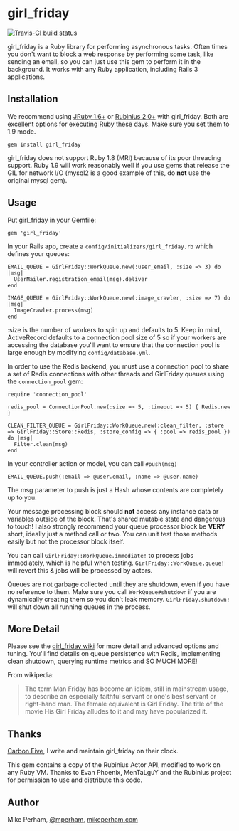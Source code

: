 girl\_friday
====================

[![Travis-CI build status](https://secure.travis-ci.org/mperham/girl_friday.png)](http://travis-ci.org/mperham/girl\_friday)

girl\_friday is a Ruby library for performing asynchronous tasks.  Often times you don't want to block a web response by performing some task, like sending an email, so you can just use this gem to perform it in the background.  It works with any Ruby application, including Rails 3 applications.


Installation
------------------

We recommend using [JRuby 1.6+](http://jruby.org) or [Rubinius 2.0+](http://rubini.us) with girl\_friday.  Both are excellent options for executing Ruby these days. Make sure you set them to 1.9 mode.

    gem install girl_friday

girl\_friday does not support Ruby 1.8 (MRI) because of its poor threading support.  Ruby 1.9 will work reasonably well if you use gems that release the GIL for network I/O (mysql2 is a good example of this, do **not** use the original mysql gem).


Usage
--------------------

Put girl\_friday in your Gemfile:

    gem 'girl_friday'

In your Rails app, create a `config/initializers/girl_friday.rb` which defines your queues:

    EMAIL_QUEUE = GirlFriday::WorkQueue.new(:user_email, :size => 3) do |msg|
      UserMailer.registration_email(msg).deliver
    end

    IMAGE_QUEUE = GirlFriday::WorkQueue.new(:image_crawler, :size => 7) do |msg|
      ImageCrawler.process(msg)
    end

:size is the number of workers to spin up and defaults to 5.  Keep in mind, ActiveRecord defaults to a connection pool size of 5 so if your workers are accessing the database you'll want to ensure that the connection pool is large enough by modifying `config/database.yml`.

In order to use the Redis backend, you must use a connection pool to share a set of Redis connections with
other threads and GirlFriday queues using the `connection_pool` gem:

    require 'connection_pool'

    redis_pool = ConnectionPool.new(:size => 5, :timeout => 5) { Redis.new }

    CLEAN_FILTER_QUEUE = GirlFriday::WorkQueue.new(:clean_filter, :store => GirlFriday::Store::Redis, :store_config => { :pool => redis_pool }) do |msg|
      Filter.clean(msg)
    end

In your controller action or model, you can call `#push(msg)`

    EMAIL_QUEUE.push(:email => @user.email, :name => @user.name)

The msg parameter to push is just a Hash whose contents are completely up to you.

Your message processing block should **not** access any instance data or variables outside of the block.  That's shared mutable state and dangerous to touch!  I also strongly recommend your queue processor block be **VERY** short, ideally just a method call or two.  You can unit test those methods easily but not the processor block itself.

You can call `GirlFriday::WorkQueue.immediate!` to process jobs immediately, which is helpful when testing. `GirlFriday::WorkQueue.queue!` will revert this & jobs will be processed by actors.

Queues are not garbage collected until they are shutdown, even if you
have no reference to them.  Make sure you call `WorkQueue#shutdown` if you are
dynamically creating them so you don't leak memory.  `GirlFriday.shutdown!` will shut down all
running queues in the process.


More Detail
--------------------

Please see the [girl\_friday wiki](https://github.com/mperham/girl_friday/wiki) for more detail and advanced options and tuning.  You'll find details on queue persistence with Redis, implementing clean shutdown, querying runtime metrics and SO MUCH MORE!

From wikipedia:

> The term Man Friday has become an idiom, still in mainstream usage, to describe an especially faithful servant or
> one's best servant or right-hand man. The female equivalent is Girl Friday. The title of the movie His Girl Friday
> alludes to it and may have popularized it.


Thanks
--------------------

[Carbon Five](http://carbonfive.com), I write and maintain girl\_friday on their clock.

This gem contains a copy of the Rubinius Actor API, modified to work on any Ruby VM.  Thanks to Evan Phoenix, MenTaLguY and the Rubinius project for permission to use and distribute this code.


Author
--------------------

Mike Perham, [@mperham](https://twitter.com/mperham), [mikeperham.com](http://mikeperham.com)
